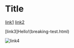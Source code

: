 # Title

[link1](https://something.com)
[link2](some-thing.html)

[link3]Hello!(breaking-test.html)

![link4](this-is-an-image.jpg)